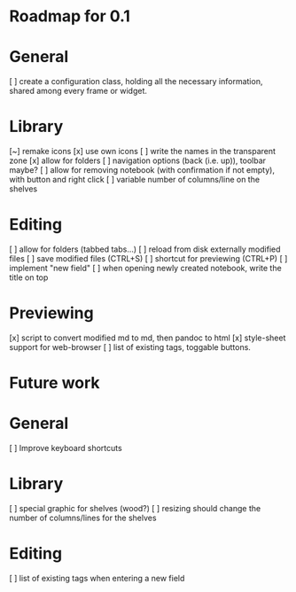 Roadmap for 0.1
===============

# General

[ ] create a configuration class, holding all the necessary information, shared
    among every frame or widget.

# Library
[~] remake icons
    [x] use own icons
    [ ] write the names in the transparent zone
[x] allow for folders
[ ] navigation options (back (i.e. up)), toolbar maybe?
[ ] allow for removing notebook (with confirmation if not empty), with button
    and right click
[ ] variable number of columns/line on the shelves

# Editing
[ ] allow for folders (tabbed tabs...)
[ ] reload from disk externally modified files
[ ] save modified files (CTRL+S)
[ ] shortcut for previewing (CTRL+P)
[ ] implement "new field"
[ ] when opening newly created notebook, write the title on top

# Previewing
[x] script to convert modified md to md, then pandoc to html
[x] style-sheet support for web-browser
[ ] list of existing tags, toggable buttons.


Future work
===========

# General
[ ] Improve keyboard shortcuts

# Library
[ ] special graphic for shelves (wood?)
[ ] resizing should change the number of columns/lines for the shelves

# Editing
[ ] list of existing tags when entering a new field
